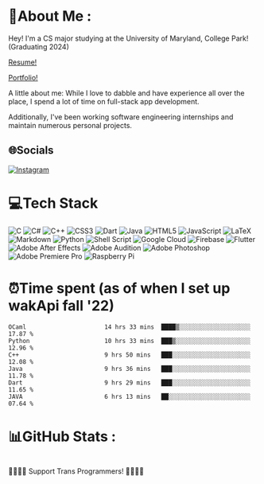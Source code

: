 <h1 id="-about-me-">💫About Me :</h1>
<p>Hey! I&#39;m a CS major studying at the University of Maryland, College Park!   (Graduating 2024)</p>
<p><a href="https://docs.google.com/document/d/1n-n4R1PVXHiHazHO0s1skdxgtIKX8pxj/edit?usp=sharing&ouid=112454999915562396127&rtpof=true&sd=true" target="_blank" rel="noopener noreferrer">Resume!</a></p>
<p><a href="https://www.junephilip.com/" target="_blank" rel="noopener noreferrer">Portfolio!</a></p>

<p>A little about me: While I love to dabble and have experience all over the place, I spend a lot of time on full-stack app development.</p>
<p>Additionally, I've been working software engineering internships and maintain numerous personal projects. </p>


<h2 id="-socials">🌐Socials</h2>
<p><a href="https://instagram.com/unrealJune"><img src="https://img.shields.io/badge/Instagram-%23E4405F.svg?logo=Instagram&amp;logoColor=white" alt="Instagram"></a> </p>
<h1 id="-tech-stack">💻Tech Stack</h1>
<p><img src="https://img.shields.io/badge/c-%2300599C.svg?style=for-the-badge&amp;logo=c&amp;logoColor=white" alt="C"> <img src="https://img.shields.io/badge/c%23-%23239120.svg?style=for-the-badge&amp;logo=c-sharp&amp;logoColor=white" alt="C#"> <img src="https://img.shields.io/badge/c++-%2300599C.svg?style=for-the-badge&amp;logo=c%2B%2B&amp;logoColor=white" alt="C++"> <img src="https://img.shields.io/badge/css3-%231572B6.svg?style=for-the-badge&amp;logo=css3&amp;logoColor=white" alt="CSS3"> <img src="https://img.shields.io/badge/dart-%230175C2.svg?style=for-the-badge&amp;logo=dart&amp;logoColor=white" alt="Dart"> <img src="https://img.shields.io/badge/java-%23ED8B00.svg?style=for-the-badge&amp;logo=java&amp;logoColor=white" alt="Java"> <img src="https://img.shields.io/badge/html5-%23E34F26.svg?style=for-the-badge&amp;logo=html5&amp;logoColor=white" alt="HTML5"> <img src="https://img.shields.io/badge/javascript-%23323330.svg?style=for-the-badge&amp;logo=javascript&amp;logoColor=%23F7DF1E" alt="JavaScript"> <img src="https://img.shields.io/badge/latex-%23008080.svg?style=for-the-badge&amp;logo=latex&amp;logoColor=white" alt="LaTeX"> <img src="https://img.shields.io/badge/markdown-%23000000.svg?style=for-the-badge&amp;logo=markdown&amp;logoColor=white" alt="Markdown"> <img src="https://img.shields.io/badge/python-3670A0?style=for-the-badge&amp;logo=python&amp;logoColor=ffdd54" alt="Python"> <img src="https://img.shields.io/badge/shell_script-%23121011.svg?style=for-the-badge&amp;logo=gnu-bash&amp;logoColor=white" alt="Shell Script"> <img src="https://img.shields.io/badge/Google%20Cloud-%234285F4.svg?style=for-the-badge&amp;logo=google-cloud&amp;logoColor=white" alt="Google Cloud"> <img src="https://img.shields.io/badge/firebase-%23039BE5.svg?style=for-the-badge&amp;logo=firebase" alt="Firebase"> <img src="https://img.shields.io/badge/Flutter-%2302569B.svg?style=for-the-badge&amp;logo=Flutter&amp;logoColor=white" alt="Flutter"> <img src="https://img.shields.io/badge/Adobe%20After%20Effects-9999FF.svg?style=for-the-badge&amp;logo=Adobe%20After%20Effects&amp;logoColor=white" alt="Adobe After Effects"> <img src="https://img.shields.io/badge/Adobe%20Audition-9999FF.svg?style=for-the-badge&amp;logo=Adobe%20Audition&amp;logoColor=white" alt="Adobe Audition"> <img src="https://img.shields.io/badge/adobephotoshop-%2331A8FF.svg?style=for-the-badge&amp;logo=adobephotoshop&amp;logoColor=white" alt="Adobe Photoshop"> <img src="https://img.shields.io/badge/Adobe%20Premiere%20Pro-9999FF.svg?style=for-the-badge&amp;logo=Adobe%20Premiere%20Pro&amp;logoColor=white" alt="Adobe Premiere Pro"> <img src="https://img.shields.io/badge/-RaspberryPi-C51A4A?style=for-the-badge&amp;logo=Raspberry-Pi" alt="Raspberry Pi"></p>
<h1 id="-tech-stack">⏰Time spent (as of when I set up wakApi fall '22)</h1>

<!--START_SECTION:waka-->

```text
OCaml                      14 hrs 33 mins  ████▒░░░░░░░░░░░░░░░░░░░░   17.87 %
Python                     10 hrs 33 mins  ███▒░░░░░░░░░░░░░░░░░░░░░   12.96 %
C++                        9 hrs 50 mins   ███░░░░░░░░░░░░░░░░░░░░░░   12.08 %
Java                       9 hrs 36 mins   ███░░░░░░░░░░░░░░░░░░░░░░   11.78 %
Dart                       9 hrs 29 mins   ███░░░░░░░░░░░░░░░░░░░░░░   11.65 %
JAVA                       6 hrs 13 mins   ██░░░░░░░░░░░░░░░░░░░░░░░   07.64 %
```

<!--END_SECTION:waka-->

<h1 id="-github-stats-">📊GitHub Stats :</h1>
<p><img src="https://github-readme-stats.vercel.app/api?username=unrealJune&amp;theme=material-palenight&amp;hide_border=true&amp;include_all_commits=true&amp;count_private=true" alt=""><br/>
<img src="https://github-readme-streak-stats.herokuapp.com/?user=unrealJune&amp;theme=material-palenight&amp;hide_border=true" alt=""><br/>
<img src="https://github-readme-stats.vercel.app/api/top-langs/?username=unrealJune&amp;theme=material-palenight&amp;hide_border=true&amp;include_all_commits=true&amp;count_private=true&amp;layout=compact" alt=""></p>
<p> 🏳️‍⚧️🏳️‍⚧️ Support Trans Programmers! 🏳️‍⚧️🏳️‍⚧️ </p>
